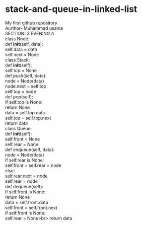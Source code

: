 # stack-and-queue-in-linked-list
My first github repository
<br>
Aurthor- Muhammad usama
<br>
SECTION: 3 EVENING A
<br>
class Node:<br>
    def __init__(self, data):<br>
        self.data = data<br>
        self.next = None<br>
class Stack:<br>
    def __init__(self):<br>
        self.top = None<br>
    def push(self, data):<br>
        node = Node(data)<br>
        node.next = self.top<br>
        self.top = node<br>
    def pop(self):<br>
        if self.top is None:<br>
            return None<br>
        data = self.top.data<br>
        self.top = self.top.next<br>
        return data<br>
class Queue:<br>
    def __init__(self):<BR>
        self.front = None<Br>
        self.rear = None<br>
    def enqueue(self, data):<br>
        node = Node(data)<br>
        if self.rear is None:<br>
            self.front = self.rear = node<br>
        else:<br>
            self.rear.next = node<Br>
            self.rear = node<BR>
    def dequeue(self):<br>
        if self.front is None:<br>
            return None<br>
        data = self.front.data<br>
        self.front = self.front.next<br>
        if self.front is None:<br>
            self.rear = None>br>
        return data
